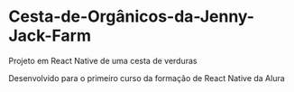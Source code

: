 # Cesta-de-Orgânicos-da-Jenny-Jack-Farm
Projeto em React Native de uma cesta de verduras 

Desenvolvido para o primeiro curso da formação de React Native da Alura
